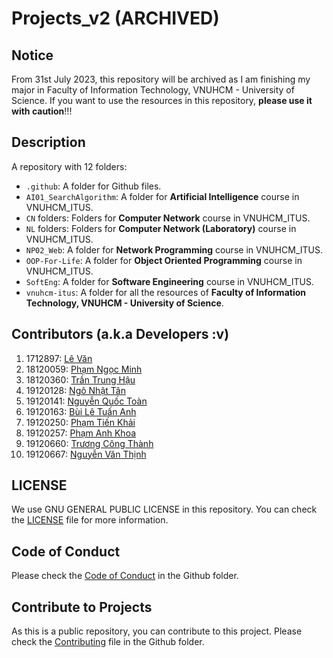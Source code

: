 # Projects_v2 (ARCHIVED)

## Notice

From 31st July 2023, this repository will be archived as I am finishing my major in Faculty of Information Technology, VNUHCM - University of Science. If you want to use the resources in this repository, **please use it with caution**!!!

## Description

A repository with 12 folders:

- `.github`: A folder for Github files.
- `AI01_SearchAlgorithm`: A folder for **Artificial Intelligence** course in VNUHCM_ITUS.
- `CN` folders: Folders for **Computer Network** course in VNUHCM_ITUS.
- `NL` folders: Folders for **Computer Network (Laboratory)** course in VNUHCM_ITUS.
- `NP02_Web`: A folder for **Network Programming** course in VNUHCM_ITUS.
- `OOP-For-Life`: A folder for **Object Oriented Programming** course in VNUHCM_ITUS.
- `SoftEng`: A folder for **Software Engineering** course in VNUHCM_ITUS.
- `vnuhcm-itus`: A folder for all the resources of **Faculty of Information Technology, VNUHCM - University of Science**.

## Contributors (a.k.a Developers :v)

1. 1712897: [Lê Văn](https://github.com/vanlegithub)
2. 18120059: [Phạm Ngọc Minh](https://github.com/18120059)
3. 18120360: [Trần Trung Hậu](https://github.com/BananaSorcery)
4. 19120128: [Ngô Nhật Tân](https://github.com/tanngo2510)
5. 19120141: [Nguyễn Quốc Toàn](https://github.com/ascorbic1230)
6. 19120163: [Bùi Lê Tuấn Anh](https://github.com/anthony2708)
7. 19120250: [Phạm Tiến Khải](https://github.com/khailqd81)
8. 19120257: [Phạm Anh Khoa](https://github.com/19120257-PhamAnhKhoa)
9. 19120660: [Trương Công Thành](https://github.com/congthanhtr)
10. 19120667: [Nguyễn Văn Thịnh](https://github.com/Inthh)

## LICENSE

We use GNU GENERAL PUBLIC LICENSE in this repository. You can check the [LICENSE](LICENSE) file for more information.

## Code of Conduct

Please check the [Code of Conduct](.github/CODE_OF_CONDUCT.md) in the Github folder.

## Contribute to Projects

As this is a public repository, you can contribute to this project. Please check the [Contributing](.github/CONTRIBUTING.md) file in the Github folder.

